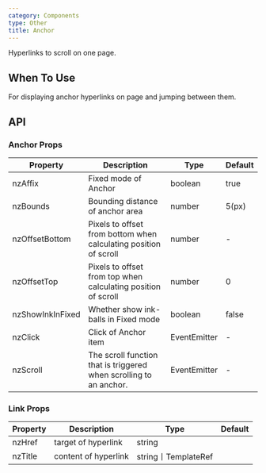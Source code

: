 ```yaml
---
category: Components
type: Other
title: Anchor
---
```


Hyperlinks to scroll on one page.

## When To Use

For displaying anchor hyperlinks on page and jumping between them.

## API

### Anchor Props

| Property | Description | Type | Default |
| -------- | ----------- | ---- | ------- |
| nzAffix | Fixed mode of Anchor | boolean | true |
| nzBounds | Bounding distance of anchor area | number | 5(px) |
| nzOffsetBottom | Pixels to offset from bottom when calculating position of scroll | number | - |
| nzOffsetTop | Pixels to offset from top when calculating position of scroll | number | 0 |
| nzShowInkInFixed | Whether show ink-balls in Fixed mode | boolean | false |
| nzClick | Click of Anchor item | EventEmitter | - |
| nzScroll | The scroll function that is triggered when scrolling to an anchor. | EventEmitter | - |

### Link Props

| Property | Description | Type | Default |
| -------- | ----------- | ---- | ------- |
| nzHref | target of hyperlink | string |  |
| nzTitle | content of  hyperlink | string丨TemplateRef |  |
